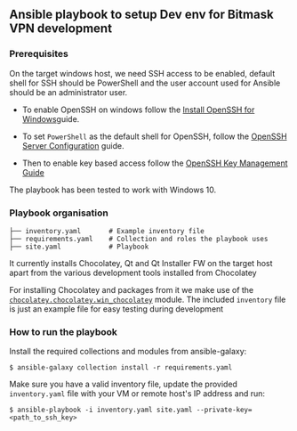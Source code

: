 ## Ansible playbook to setup Dev env for Bitmask VPN development

### Prerequisites

On the target windows host, we need SSH access to be enabled, default shell for SSH should be PowerShell and the user account used for Ansible should be an administrator user.

- To enable OpenSSH on windows follow the [Install OpenSSH for Windows](https://learn.microsoft.com/en-us/windows-server/administration/openssh/openssh_install_firstuse?tabs=powershell#install-openssh-for-windows)guide.

- To set `PowerShell` as the default shell for OpenSSH, follow the [OpenSSH Server Configuration](https://learn.microsoft.com/en-us/windows-server/administration/openssh/openssh_server_configuration) guide.

- Then to enable key based access follow the [OpenSSH Key Management Guide](https://learn.microsoft.com/en-us/windows-server/administration/openssh/openssh_keymanagement)

The playbook has been tested to work with Windows 10.

### Playbook organisation

```
├── inventory.yaml       # Example inventory file
├── requirements.yaml    # Collection and roles the playbook uses
├── site.yaml            # Playbook
```

It currently installs Chocolatey, Qt and Qt Installer FW on the target host apart from the various development tools installed from Chocolatey

For installing Chocolatey and packages from it we make use of the [`chocolatey.chocolatey.win_chocolatey`](https://docs.ansible.com/ansible/latest/collections/chocolatey/chocolatey/win_chocolatey_module.html) module.
The included `inventory` file is just an example file for easy testing during development

### How to run the playbook

Install the required collections and modules from ansible-galaxy:

```
$ ansible-galaxy collection install -r requirements.yaml
```

Make sure you have a valid inventory file, update the provided `inventory.yaml` file with your VM or remote host's IP address and run:

```
$ ansible-playbook -i inventory.yaml site.yaml --private-key=<path_to_ssh_key>
```
